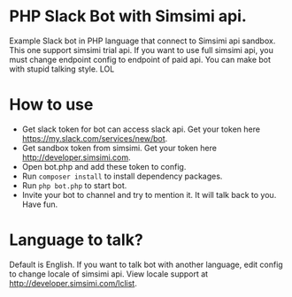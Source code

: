 # PHP Slack Bot with Simsimi api.
Example Slack bot in PHP language that connect to Simsimi api sandbox. This one support simsimi trial api. If you want to use full simsimi api, you must change endpoint config to endpoint of paid api. You can make bot with stupid talking style. LOL

# How to use
- Get slack token for bot can access slack api. Get your token here https://my.slack.com/services/new/bot.
- Get sandbox token from simsimi. Get your token here http://developer.simsimi.com.
- Open bot.php and add these token to config.
- Run `composer install` to install dependency packages.
- Run `php bot.php` to start bot.
- Invite your bot to channel and try to mention it. It will talk back to you. Have fun.

# Language to talk?
Default is English. If you want to talk bot with another language, edit config to change locale of simsimi api. View locale support at http://developer.simsimi.com/lclist.